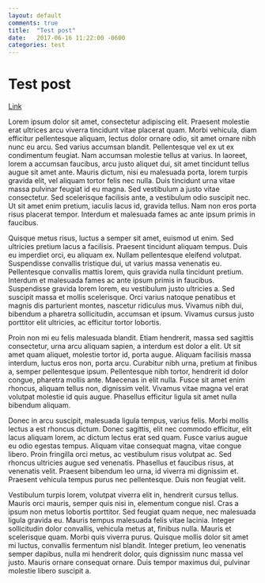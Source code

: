 ```yaml
---
layout: default
comments: true
title:  "Test post"
date:   2017-06-16 11:22:00 -0600
categories: test
---
```


# Test post
[Link](#)

Lorem ipsum dolor sit amet, consectetur adipiscing elit. Praesent molestie erat ultrices arcu viverra tincidunt vitae placerat quam. Morbi vehicula, diam efficitur pellentesque aliquam, lectus dolor ornare odio, sit amet ornare nibh nunc eu arcu. Sed varius accumsan blandit. Pellentesque vel ex ut ex condimentum feugiat. Nam accumsan molestie tellus at varius. In laoreet, lorem a accumsan faucibus, arcu justo aliquet dui, sit amet tincidunt tellus augue sit amet ante. Mauris dictum, nisi eu malesuada porta, lorem turpis gravida elit, vel aliquam tortor felis nec nulla. Duis tincidunt urna vitae massa pulvinar feugiat id eu magna. Sed vestibulum a justo vitae consectetur. Sed scelerisque facilisis ante, a vestibulum odio suscipit nec. Ut sit amet enim pretium, iaculis lacus id, gravida tellus. Nam non eros porta risus placerat tempor. Interdum et malesuada fames ac ante ipsum primis in faucibus.

Quisque metus risus, luctus a semper sit amet, euismod ut enim. Sed ultricies pretium lacus a facilisis. Praesent tincidunt aliquam tempus. Duis eu imperdiet orci, eu aliquam ex. Nullam pellentesque eleifend volutpat. Suspendisse convallis tristique dui, ut varius massa venenatis eu. Pellentesque convallis mattis lorem, quis gravida nulla tincidunt pretium. Interdum et malesuada fames ac ante ipsum primis in faucibus. Suspendisse gravida lorem lorem, eu vestibulum justo ultricies a. Sed suscipit massa et mollis scelerisque. Orci varius natoque penatibus et magnis dis parturient montes, nascetur ridiculus mus. Vivamus nibh dui, bibendum a pharetra sollicitudin, accumsan et ipsum. Vivamus cursus justo porttitor elit ultricies, ac efficitur tortor lobortis.

Proin non mi eu felis malesuada blandit. Etiam hendrerit, massa sed sagittis consectetur, urna arcu aliquam sapien, a interdum est dolor a elit. Ut sit amet quam aliquet, molestie tortor id, porta augue. Aliquam facilisis massa interdum, luctus eros non, porta arcu. Curabitur nibh urna, pretium at finibus a, semper pellentesque ipsum. Pellentesque nibh tortor, hendrerit id dolor congue, pharetra mollis ante. Maecenas in elit nulla. Fusce sit amet enim rhoncus, aliquam tellus non, dignissim velit. Vivamus vitae magna vel erat volutpat molestie id quis augue. Phasellus efficitur ligula sit amet nulla bibendum aliquam.

Donec in arcu suscipit, malesuada ligula tempus, varius felis. Morbi mollis lectus a est rhoncus dictum. Donec sagittis, elit nec commodo efficitur, elit lacus aliquam lorem, ac dictum lectus erat sed quam. Fusce varius augue eu odio egestas tempus. Aliquam vitae consequat magna, vitae congue libero. Proin fringilla orci metus, ac vestibulum risus volutpat ac. Sed rhoncus ultricies augue sed venenatis. Phasellus et faucibus risus, at venenatis velit. Praesent bibendum leo urna, id viverra mi dignissim et. Praesent vehicula tempus purus nec pellentesque. Duis non feugiat velit.

Vestibulum turpis lorem, volutpat viverra elit in, hendrerit cursus tellus. Mauris orci mauris, semper quis nisi in, elementum congue nisl. Cras a ipsum non metus lobortis porttitor. Sed feugiat quam neque, nec malesuada ligula gravida eu. Mauris tempus malesuada felis vitae lacinia. Integer sollicitudin dolor convallis, vehicula metus at, finibus nulla. Mauris et scelerisque quam. Morbi quis viverra purus. Quisque mollis dolor sit amet mi luctus, convallis fermentum nisl blandit. Integer pretium, leo venenatis semper dapibus, nulla mi hendrerit dolor, quis dignissim nunc massa vel justo. Mauris ornare consequat ornare. Duis tempor maximus dui, pulvinar molestie libero suscipit a.


